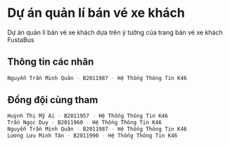 
# Dự án quản lí bán vé xe khách 
Dự án quản lí bán vé xe khách dựa trên ý tưởng của trang bán vé xe khách FustaBus

## Thông tin các nhân

```bash
Nguyễn Trần Minh Quân - B2011987 - Hệ Thống Thông Tin K46
```

## Đồng đội cùng tham 


```bash
Huỳnh Thị Mỹ Ái - B2011957 - Hệ Thống Thông Tin K46
Trần Ngọc Duy - B2011960 - Hệ Thống Thông Tin K46
Nguyễn Trần Minh Quân - B2011987 - Hệ Thống Thông Tin K46
Lương Lưu Minh Tân - B2011990 - Hệ Thống Thông Tin K46
```

